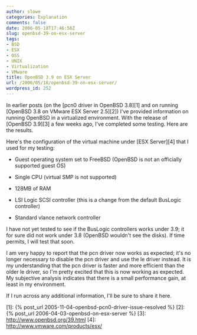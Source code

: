 ```yaml
---
author: slowe
categories: Explanation
comments: false
date: 2006-05-18T17:46:58Z
slug: openbsd-39-on-esx-server
tags:
- BSD
- ESX
- OSS
- UNIX
- Virtualization
- VMware
title: OpenBSD 3.9 on ESX Server
url: /2006/05/18/openbsd-39-on-esx-server/
wordpress_id: 252
---
```


In earlier posts (on the [pcn0 driver in OpenBSD 3.8][1] and on running [OpenBSD 3.8 on VMware ESX Server 2.5][2]) I've provided information on running OpenBSD in a virtualized environment. With the release of [OpenBSD 3.9][3] a few weeks ago, I've completed some testing. Here are the results.

Here's the configuration of the virtual machine under [ESX Server][4] that I used for my testing:

* Guest operating system set to FreeBSD (OpenBSD is not an officially supported guest OS)

* Single CPU (virtual SMP is not supported)

* 128MB of RAM

* LSI Logic SCSI controller (this is a change from the default BusLogic controller)

* Standard vlance network controller

I have not yet tested to see if the BusLogic controllers works under 3.9; it for sure did not work under 3.8 (OpenBSD wouldn't see the disks). If time permits, I will test that soon.

I am very happy to report that the pcn driver now works as expected; it's no longer necessary to disable the pcn driver and use the le driver instead. It is my understanding that the pcn driver is faster and more efficient than the older le driver, so I'm pretty excited that this is now working as expected. My subjective analysis indicates that there is a small performance gain, at least in my environment.

If I run across any additional information, I'll be sure to share it here.

[1]: {% post_url 2005-11-04-openbsd-pcn0-driver-issue-resolved %}
[2]: {% post_url 2006-04-03-openbsd-on-esx-server %}
[3]: http://www.openbsd.org/39.html
[4]: http://www.vmware.com/products/esx/
